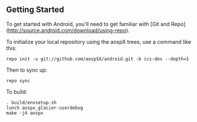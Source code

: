 Getting Started
---------------

To get started with Android, you'll need to get familiar with [Git and Repo] (http://source.android.com/download/using-repo).

To initialize your local repository using the aospX trees, use a command like this:

    repo init -u git://github.com/aospSX/android.git -b ics-dev --depth=1

Then to sync up:

    repo sync

To build:

    . build/envsetup.sh
    lunch aospx_glacier-userdebug
    make -j4 aospx
